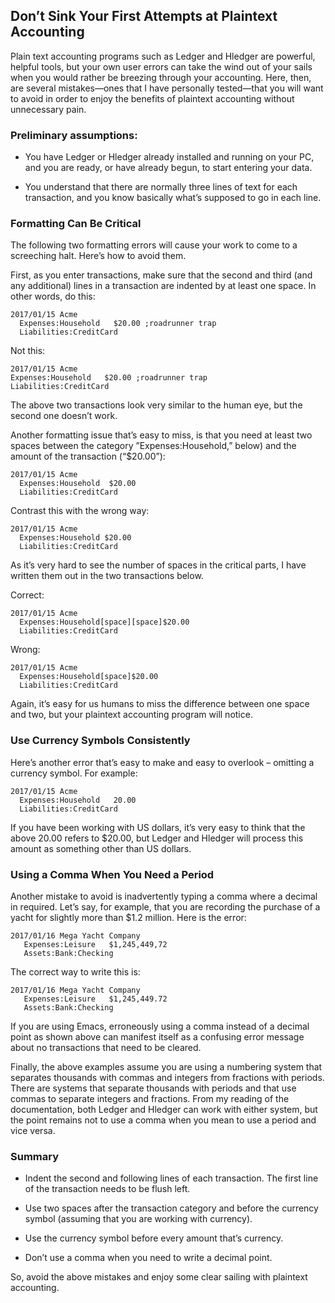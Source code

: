 ## Don’t Sink Your First Attempts at Plaintext Accounting

Plain text accounting programs such as Ledger and Hledger are powerful, helpful tools, but your own user errors can take the wind out of your sails when you would rather be breezing through your accounting. Here, then, are several mistakes—ones that I have personally tested—that you will want to avoid in order to enjoy the benefits of plaintext accounting without unnecessary pain. 

### Preliminary assumptions:

- You have Ledger or Hledger already installed and running on your PC, and you are ready, or have already begun, to start entering your data. 

- You understand that there are normally three lines of text for each transaction, and you know basically what’s supposed to go in each line.

### Formatting Can Be Critical

The following two formatting errors will cause your work to come to a screeching halt. Here’s how to avoid them.

First, as you enter transactions, make sure that the second and third (and any additional) lines in a transaction are indented by at least one space. In other words, do this:

```journal
2017/01/15 Acme 
  Expenses:Household   $20.00 ;roadrunner trap
  Liabilities:CreditCard
```

Not this:

```journal
2017/01/15 Acme
Expenses:Household   $20.00 ;roadrunner trap
Liabilities:CreditCard
```

The above two transactions look very similar to the human eye, but the second one doesn’t work.

Another formatting issue that’s easy to miss, is that you need at least two spaces between the category ”Expenses:Household,” below) and the amount of the transaction (“$20.00”):

```journal
2017/01/15 Acme
  Expenses:Household  $20.00
  Liabilities:CreditCard
```

Contrast this with the wrong way:

```journal
2017/01/15 Acme
  Expenses:Household $20.00
  Liabilities:CreditCard
```

As it’s very hard to see the number of spaces in the critical parts, I have written them out in the two transactions below.

Correct:

```journal
2017/01/15 Acme
  Expenses:Household[space][space]$20.00
  Liabilities:CreditCard
```

Wrong:

```journal
2017/01/15 Acme
  Expenses:Household[space]$20.00
  Liabilities:CreditCard
```

Again, it’s easy for us humans to miss the difference between one space and two, but your plaintext accounting program will notice.

### Use Currency Symbols Consistently

Here’s another error that’s easy to make and easy to overlook – omitting a currency symbol. For example:

```journal
2017/01/15 Acme
  Expenses:Household   20.00
  Liabilities:CreditCard
```

If you have been working with US dollars, it’s very easy to think that the above 20.00 refers to $20.00, but Ledger and Hledger will process this amount as something other than US dollars. 

### Using a Comma When You Need a Period

Another mistake to avoid is inadvertently typing a comma where a decimal in required. Let’s say, for example, that you are recording the purchase of a yacht for slightly more than $1.2 million. Here is the error:

```journal
2017/01/16 Mega Yacht Company
   Expenses:Leisure   $1,245,449,72
   Assets:Bank:Checking
```

The correct way to write this is:

```journal
2017/01/16 Mega Yacht Company
   Expenses:Leisure   $1,245,449.72
   Assets:Bank:Checking
```

If you are using Emacs, erroneously using a comma instead of a decimal point as shown above can manifest itself as a confusing error message about no transactions that need to be cleared.

Finally, the above examples assume you are using a numbering system that separates thousands with commas and integers from fractions with periods. There are systems that separate thousands with periods and that use commas to separate integers and fractions. From my reading of the documentation, both Ledger and Hledger can work with either system, but the point remains not to use a comma when you mean to use a period and vice versa.

### Summary

- Indent the second and following lines of each transaction. The first line of the transaction needs to be flush left.

- Use two spaces after the transaction category and before the currency symbol (assuming that you are working with currency).

- Use the currency symbol before every amount that’s currency.

- Don’t use a comma when you need to write a decimal point.

So, avoid the above mistakes and enjoy some clear sailing with plaintext accounting.

